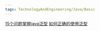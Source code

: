 ```yaml
---
tags: TechnologyAndEngineering/Java/Basic
---
```

[15个问题掌握java泛型](https://bbs.huaweicloud.com/blogs/262907?utm_source=juejin&utm_medium=bbs-ex&utm_campaign=ei&utm_content=content)
[如何正确的使用泛型](https://www.cnblogs.com/jian0110/p/10690483.html)